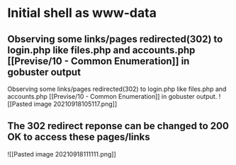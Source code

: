 # Initial shell as www-data
## Observing some links/pages redirected(302) to login.php like files.php and accounts.php [[Previse/10 - Common Enumeration]] in gobuster output
Observing some links/pages redirected(302) to login.php like files.php and accounts.php [[Previse/10 - Common Enumeration]] in gobuster output. 
![[Pasted image 20210918105117.png]]
## The 302 redirect reponse can be changed to 200 OK to access these pages/links
![[Pasted image 20210918111111.png]]

